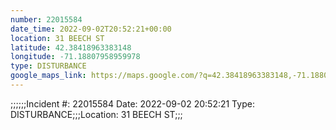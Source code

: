 ```yaml
---
number: 22015584
date_time: 2022-09-02T20:52:21+00:00
location: 31 BEECH ST
latitude: 42.38418963383148
longitude: -71.18807958959978
type: DISTURBANCE
google_maps_link: https://maps.google.com/?q=42.38418963383148,-71.18807958959978
---
```


;;;;;;Incident #: 22015584   Date: 2022-09-02 20:52:21    Type: DISTURBANCE;;;Location: 31 BEECH ST;;;
